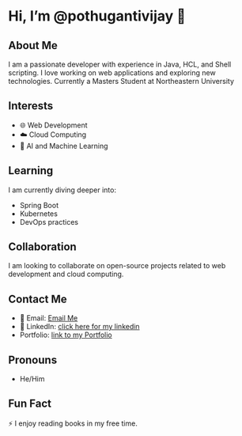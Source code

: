 # Hi, I’m @pothugantivijay 👋

## About Me
I am a passionate developer with experience in Java, HCL, and Shell scripting. I love working on web applications and exploring new technologies. Currently a Masters Student at Northeastern University

## Interests
- 🌐 Web Development
- ☁️ Cloud Computing
- 🤖 AI and Machine Learning

## Learning
I am currently diving deeper into:
- Spring Boot
- Kubernetes
- DevOps practices

## Collaboration
I am looking to collaborate on open-source projects related to web development and cloud computing.

## Contact Me
- 📧 Email: [Email Me](mailto:vijaypothuganti1@gmail.com)
- 💼 LinkedIn: [click here for my linkedin](https://www.linkedin.com/in/vijayramaraopothuganti)
- Portfolio: [link to my Portfolio](https://pothugantivijay.github.io/portfolio/)

## Pronouns
- He/Him

## Fun Fact
⚡ I enjoy reading books in my free time.

<!---
pothugantivijay/pothugantivijay is a ✨ special ✨ repository because its `README.md` (this file) appears on your GitHub profile.
You can click the Preview link to take a look at your changes.
--->
